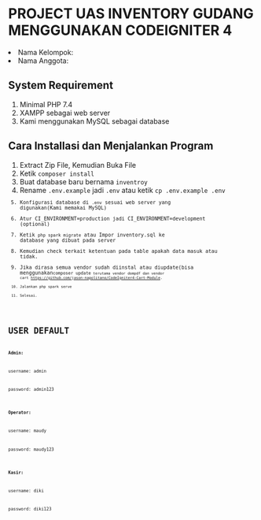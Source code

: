# PROJECT UAS INVENTORY GUDANG MENGGUNAKAN CODEIGNITER 4
<li>Nama Kelompok:</li>
<li>Nama Anggota:</li>

## System Requirement

1. Minimal PHP 7.4
2. XAMPP sebagai web server
3. Kami menggunakan MySQL sebagai database

## Cara Installasi dan Menjalankan Program

1. Extract Zip File, Kemudian Buka File
2. Ketik <code>composer install</code>
3. Buat database baru bernama <code>inventroy</code>
4. Rename <code>.env.example</code> jadi <code>.env</code> atau ketik <code>cp .env.example .env<code>
5. Konfigurasi database di <code>.env</code> sesuai web server yang digunakan(Kami memakai MySQL)
6. Atur CI_ENVIRONMENT=production jadi CI_ENVIRONMENT=development (optional)
7. Ketik <code>php spark migrate</code> atau Impor inventory.sql ke database yang dibuat pada server
8. Kemudian check terkait ketentuan pada table apakah data masuk atau tidak.
9. Jika dirasa semua vendor sudah diinstal atau diupdate(bisa menggunakan<code>composer update<code> terutama vendor dompdf dan vendor cart https://github.com/jason-napolitano/CodeIgniter4-Cart-Module.
9. Jalankan php spark serve
10. Selesai.

# USER DEFAULT

<b>Admin:</b>
<p>username: admin</p>
<p>password: admin123</p>

<b>Operator:</b>
<p>username: maudy</p>
<p>password: maudy123</p>

<b>Kasir:</b>
<p>username: diki</p>
<p>password: diki123</p>